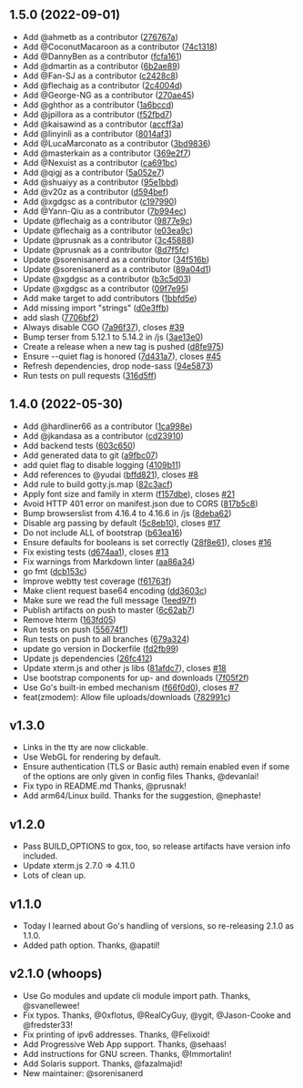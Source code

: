 ## 1.5.0 (2022-09-01)

* Add @ahmetb as a contributor ([276767a](https://github.com/sorenisanerd/gotty/commit/276767a))
* Add @CoconutMacaroon as a contributor ([74c1318](https://github.com/sorenisanerd/gotty/commit/74c1318))
* Add @DannyBen as a contributor ([fcfa161](https://github.com/sorenisanerd/gotty/commit/fcfa161))
* Add @dmartin as a contributor ([6b2ae89](https://github.com/sorenisanerd/gotty/commit/6b2ae89))
* Add @Fan-SJ as a contributor ([c2428c8](https://github.com/sorenisanerd/gotty/commit/c2428c8))
* Add @flechaig as a contributor ([2c4004d](https://github.com/sorenisanerd/gotty/commit/2c4004d))
* Add @George-NG as a contributor ([270ae45](https://github.com/sorenisanerd/gotty/commit/270ae45))
* Add @ghthor as a contributor ([1a6bccd](https://github.com/sorenisanerd/gotty/commit/1a6bccd))
* Add @jpillora as a contributor ([f52fbd7](https://github.com/sorenisanerd/gotty/commit/f52fbd7))
* Add @kaisawind as a contributor ([accff3a](https://github.com/sorenisanerd/gotty/commit/accff3a))
* Add @linyinli as a contributor ([8014af3](https://github.com/sorenisanerd/gotty/commit/8014af3))
* Add @LucaMarconato as a contributor ([3bd9836](https://github.com/sorenisanerd/gotty/commit/3bd9836))
* Add @masterkain as a contributor ([369e2f7](https://github.com/sorenisanerd/gotty/commit/369e2f7))
* Add @Nexuist as a contributor ([ca691bc](https://github.com/sorenisanerd/gotty/commit/ca691bc))
* Add @qigj as a contributor ([5a052e7](https://github.com/sorenisanerd/gotty/commit/5a052e7))
* Add @shuaiyy as a contributor ([95e1bbd](https://github.com/sorenisanerd/gotty/commit/95e1bbd))
* Add @v20z as a contributor ([d594bef](https://github.com/sorenisanerd/gotty/commit/d594bef))
* Add @xgdgsc as a contributor ([c197990](https://github.com/sorenisanerd/gotty/commit/c197990))
* Add @Yann-Qiu as a contributor ([7b994ec](https://github.com/sorenisanerd/gotty/commit/7b994ec))
* Update @flechaig as a contributor ([9877e9c](https://github.com/sorenisanerd/gotty/commit/9877e9c))
* Update @flechaig as a contributor ([e03ea9c](https://github.com/sorenisanerd/gotty/commit/e03ea9c))
* Update @prusnak as a contributor ([3c45888](https://github.com/sorenisanerd/gotty/commit/3c45888))
* Update @prusnak as a contributor ([8d7f5fc](https://github.com/sorenisanerd/gotty/commit/8d7f5fc))
* Update @sorenisanerd as a contributor ([34f516b](https://github.com/sorenisanerd/gotty/commit/34f516b))
* Update @sorenisanerd as a contributor ([89a04d1](https://github.com/sorenisanerd/gotty/commit/89a04d1))
* Update @xgdgsc as a contributor ([b3c5d03](https://github.com/sorenisanerd/gotty/commit/b3c5d03))
* Update @xgdgsc as a contributor ([09f7e95](https://github.com/sorenisanerd/gotty/commit/09f7e95))
* Add make target to add contributors ([1bbfd5e](https://github.com/sorenisanerd/gotty/commit/1bbfd5e))
* Add missing import "strings" ([d0e3ffb](https://github.com/sorenisanerd/gotty/commit/d0e3ffb))
* add slash ([7706bf2](https://github.com/sorenisanerd/gotty/commit/7706bf2))
* Always disable CGO ([7a96f37](https://github.com/sorenisanerd/gotty/commit/7a96f37)), closes [#39](https://github.com/sorenisanerd/gotty/issues/39)
* Bump terser from 5.12.1 to 5.14.2 in /js ([3ae13e0](https://github.com/sorenisanerd/gotty/commit/3ae13e0))
* Create a release when a new tag is pushed ([d8fe975](https://github.com/sorenisanerd/gotty/commit/d8fe975))
* Ensure --quiet flag is honored ([7d431a7](https://github.com/sorenisanerd/gotty/commit/7d431a7)), closes [#45](https://github.com/sorenisanerd/gotty/issues/45)
* Refresh dependencies, drop node-sass ([94e5873](https://github.com/sorenisanerd/gotty/commit/94e5873))
* Run tests on pull requests ([316d5ff](https://github.com/sorenisanerd/gotty/commit/316d5ff))


## 1.4.0 (2022-05-30)

*  Add @hardliner66 as a contributor ([1ca998e](https://github.com/sorenisanerd/gotty/commit/1ca998e))
*  Add @jkandasa as a contributor ([cd23910](https://github.com/sorenisanerd/gotty/commit/cd23910))
* Add backend tests ([603c650](https://github.com/sorenisanerd/gotty/commit/603c650))
* Add generated data to git ([a9fbc07](https://github.com/sorenisanerd/gotty/commit/a9fbc07))
* add quiet flag to disable logging ([4109b11](https://github.com/sorenisanerd/gotty/commit/4109b11))
* Add references to @yudai ([bffd821](https://github.com/sorenisanerd/gotty/commit/bffd821)), closes [#8](https://github.com/sorenisanerd/gotty/issues/8)
* Add rule to build gotty.js.map ([82c3acf](https://github.com/sorenisanerd/gotty/commit/82c3acf))
* Apply font size and family in xterm ([f157dbe](https://github.com/sorenisanerd/gotty/commit/f157dbe)), closes [#21](https://github.com/sorenisanerd/gotty/issues/21)
* Avoid HTTP 401 error on manifest.json due to CORS ([817b5c8](https://github.com/sorenisanerd/gotty/commit/817b5c8))
* Bump browserslist from 4.16.4 to 4.16.6 in /js ([8deba62](https://github.com/sorenisanerd/gotty/commit/8deba62))
* Disable arg passing by default ([5c8eb10](https://github.com/sorenisanerd/gotty/commit/5c8eb10)), closes [#17](https://github.com/sorenisanerd/gotty/issues/17)
* Do not include ALL of bootstrap ([b63ea16](https://github.com/sorenisanerd/gotty/commit/b63ea16))
* Ensure defaults for booleans is set correctly ([28f8e61](https://github.com/sorenisanerd/gotty/commit/28f8e61)), closes [#16](https://github.com/sorenisanerd/gotty/issues/16)
* Fix existing tests ([d674aa1](https://github.com/sorenisanerd/gotty/commit/d674aa1)), closes [#13](https://github.com/sorenisanerd/gotty/issues/13)
* Fix warnings from Markdown linter ([aa86a34](https://github.com/sorenisanerd/gotty/commit/aa86a34))
* go fmt ([dcb153c](https://github.com/sorenisanerd/gotty/commit/dcb153c))
* Improve webtty test coverage ([f61763f](https://github.com/sorenisanerd/gotty/commit/f61763f))
* Make client request base64 encoding ([dd3603c](https://github.com/sorenisanerd/gotty/commit/dd3603c))
* Make sure we read the full message ([1eed97f](https://github.com/sorenisanerd/gotty/commit/1eed97f))
* Publish artifacts on push to master ([6c62ab7](https://github.com/sorenisanerd/gotty/commit/6c62ab7))
* Remove hterm ([163fd05](https://github.com/sorenisanerd/gotty/commit/163fd05))
* Run tests on push ([55674f1](https://github.com/sorenisanerd/gotty/commit/55674f1))
* Run tests on push to all branches ([679a324](https://github.com/sorenisanerd/gotty/commit/679a324))
* update go version in Dockerfile ([fd2fb99](https://github.com/sorenisanerd/gotty/commit/fd2fb99))
* Update js dependencies ([26fc412](https://github.com/sorenisanerd/gotty/commit/26fc412))
* Update xterm.js and other js libs ([81afdc7](https://github.com/sorenisanerd/gotty/commit/81afdc7)), closes [#18](https://github.com/sorenisanerd/gotty/issues/18)
* Use bootstrap components for up- and downloads ([7f05f2f](https://github.com/sorenisanerd/gotty/commit/7f05f2f))
* Use Go's built-in embed mechanism ([f66f0d0](https://github.com/sorenisanerd/gotty/commit/f66f0d0)), closes [#7](https://github.com/sorenisanerd/gotty/issues/7)
* feat(zmodem): Allow file uploads/downloads ([782991c](https://github.com/sorenisanerd/gotty/commit/782991c))



## v1.3.0

* Links in the tty are now clickable.
* Use WebGL for rendering by default.
* Ensure authentication (TLS or Basic auth) remain enabled even if some of the options are only given in config files Thanks, @devanlai!
* Fix typo in README.md Thanks, @prusnak!
* Add arm64/Linux build. Thanks for the suggestion, @nephaste!

## v1.2.0

* Pass BUILD\_OPTIONS to gox, too, so release artifacts have version info included.
* Update xterm.js 2.7.0 => 4.11.0
* Lots of clean up.

## v1.1.0

* Today I learned about Go's handling of versions, so re-releasing 2.1.0 as 1.1.0.
* Added path option. Thanks, @apatil!

## v2.1.0 (whoops)

* Use Go modules and update cli module import path. Thanks, @svanellewee!
* Fix typos. Thanks, @0xflotus, @RealCyGuy, @ygit, @Jason-Cooke and @fredster33!
* Fix printing of ipv6 addresses. Thanks, @Felixoid!
* Add Progressive Web App support. Thanks, @sehaas!
* Add instructions for GNU screen. Thanks, @Immortalin!
* Add Solaris support. Thanks, @fazalmajid!
* New maintainer: @sorenisanerd
